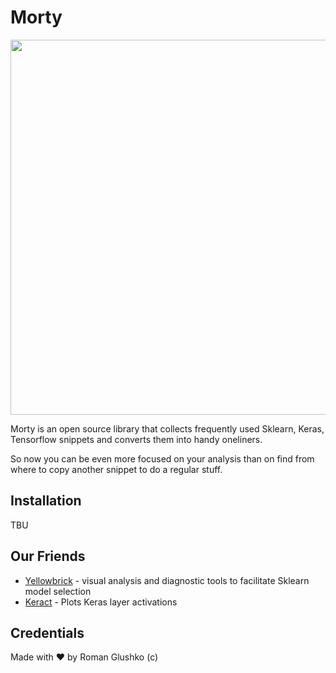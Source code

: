 # Morty

<img src="https://decider.com/wp-content/uploads/2020/05/rick-and-morty-s4-ep8-2.jpg?quality=90&strip=all&w=1284&h=856&crop=1" width="600px" />

Morty is an open source library that collects frequently used Sklearn, Keras, Tensorflow snippets and converts them into handy oneliners. 

So now you can be even more focused on your analysis than on find from where to copy another snippet to do a regular stuff.

## Installation

TBU

## Our Friends

- <a href="https://github.com/DistrictDataLabs/yellowbrick">Yellowbrick</a> - visual analysis and diagnostic tools to facilitate Sklearn model selection
- <a href="https://github.com/philipperemy/keract">Keract</a> - Plots Keras layer activations

## Credentials

Made with ❤️ by Roman Glushko (c)